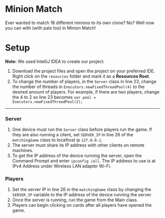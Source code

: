 # Minion Match
Ever wanted to match 18 different minions to its own clone? No? Well now you can with (with pals too) in Minion Match! 

# Setup
**Note:** We used IntelliJ IDEA to create our project.
1. Download the project files and open the project on your preferred IDE. Right click on the `resources` folder and mark it as a **Resources Root**.
2. To change the number of players, in the `Server` class in line 23, change the number of threads in `Executors.newFixedThreadPool(4)` to the desired amount of players. 
For example, if there are two players, change the 4 to 2 so line 23 becomes `var pool = Executors.newFixedThreadPool(2);` 

---

### Server
1. One device must run the `Server` class before players run the game. If they are also running a client, set `SERVER_IP` in line 26 of the `matchingGame` class to localhost ip `127.0.0.1`. 
2. The server must share its IP address with other clients on remote machines.
3. To get the IP address of the device running the server, open the Command Prompt and enter `ipconfig /all`. The IP address to use is at IPv4 Address under Wireless LAN adapter Wi-Fi.

### Players
1. Set the server IP in line 26 in the `matchingGame` class by changing the `SERVER_IP` variable to the IP address of the device running the server.
2. Once the server is running, run the game from the Main class.
3. Players can begin clicking on cards after all players have opened the game.

